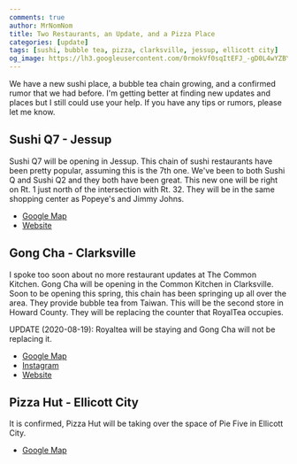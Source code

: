 ```yaml
---
comments: true
author: MrNomNom
title: Two Restaurants, an Update, and a Pizza Place
categories: [update]
tags: [sushi, bubble tea, pizza, clarksville, jessup, ellicott city]
og_image: https://lh3.googleusercontent.com/0rmokVf0sqItEFJ_-gD0L4wYZBYioPO8jzC_zco0jB5L0iSAPkmQZxLNSZkxahEOjH3cqZWgfv0XRt61uSEnUI7mILnwF6vw88pRkRiTPbZxHlO7jJCbnVzJbqF3LN0WIel2KuMGKQ=w400
---
```


We have a new sushi place, a bubble tea chain growing, and a confirmed rumor that we had before. I'm getting better at finding new updates and places but I still could use your help. If you have any tips or rumors, please let me know.

<!--more-->

## Sushi Q7 - Jessup

Sushi Q7 will be opening in Jessup. This chain of sushi restaurants have been pretty popular, assuming this is the 7th one. We've been to both Sushi Q and Sushi Q2 and they both have been great. This new one will be right on Rt. 1 just north of the intersection with Rt. 32. They will be in the same shopping center as Popeye's and Jimmy Johns. 

* [Google Map](https://goo.gl/maps/BQRwPd3d3tanKZaD9)
* [Website](http://www.sushiqmd.com/)

## Gong Cha - Clarksville

I spoke too soon about no more restaurant updates at The Common Kitchen. Gong Cha will be opening in the Common Kitchen in Clarksville. Soon to be opening this spring, this chain has been springing up all over the area. They provide bubble tea from Taiwan. This will be the second store in Howard County. They will be replacing the counter that RoyalTea occupies.

UPDATE (2020-08-19): Royaltea will be staying and Gong Cha will not be replacing it.

* [Google Map](https://goo.gl/maps/BwZ5T3TtLJNUDyuBA)
* [Instagram](https://www.instagram.com/gongcha.clarksville/)
* [Website](http://www.gongchadmv.com/)

## Pizza Hut - Ellicott City

It is confirmed, Pizza Hut will be taking over the space of Pie Five in Ellicott City.

* [Google Map](https://goo.gl/maps/R1Gi5wfzqWsqwicG7)
